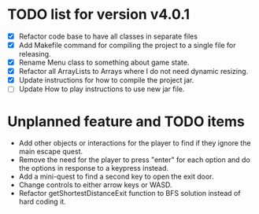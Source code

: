 # TODO list for version v4.0.1
- [X] Refactor code base to have all classes in separate files
- [X] Add Makefile command for compiling the project to a single file for releasing.
- [X] Rename Menu class to something about game state.
- [X] Refactor all ArrayLists to Arrays where I do not need dynamic resizing.
- [X] Update instructions for how to compile the project jar.
- [ ] Update How to play instructions to use new jar file.

# Unplanned feature and TODO items
* Add other objects or interactions for the player to find if they ignore the main escape quest.
* Remove the need for the player to press "enter" for each option and do the options in response to a keypress instead.
* Add a mini-quest to find a second key to open the exit door.
* Change controls to either arrow keys or WASD.
* Refactor getShortestDistanceExit function to BFS solution instead of hard coding it.
